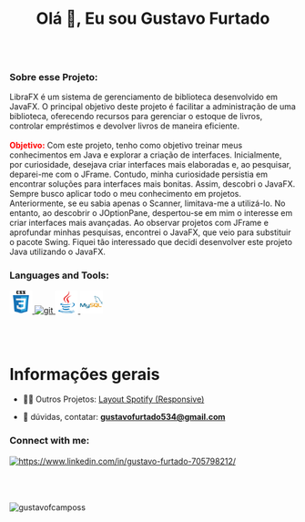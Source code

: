 
<h1 align="center">Olá 👋, Eu sou Gustavo Furtado</h1>
<br></br>
<h3 align="start">Sobre esse Projeto: </h3>

LibraFX é um sistema de gerenciamento de biblioteca desenvolvido em JavaFX. O principal objetivo deste projeto é facilitar a administração de uma biblioteca, oferecendo recursos para gerenciar o estoque de livros, controlar empréstimos e devolver livros de maneira eficiente.
<br></br>
**<font color="red">Objetivo:</font>** Com este projeto, tenho como objetivo treinar meus conhecimentos em Java e explorar a criação de interfaces. Inicialmente, por curiosidade, desejava criar interfaces mais elaboradas e, ao pesquisar, deparei-me com o JFrame. Contudo, minha curiosidade persistia em encontrar soluções para interfaces mais bonitas. Assim, descobri o JavaFX.
Sempre busco aplicar todo o meu conhecimento em projetos. Anteriormente, se eu sabia apenas o Scanner, limitava-me a utilizá-lo. No entanto, ao descobrir o JOptionPane, despertou-se em mim o interesse em criar interfaces mais avançadas. Ao observar projetos com JFrame e aprofundar minhas pesquisas, encontrei o JavaFX, que veio para substituir o pacote Swing. Fiquei tão interessado que decidi desenvolver este projeto Java utilizando o JavaFX.

<h3 align="left">Languages and Tools:</h3>
<p align="left"> <a href="https://www.w3schools.com/css/" target="_blank" rel="noreferrer"> <img src="https://raw.githubusercontent.com/devicons/devicon/master/icons/css3/css3-original-wordmark.svg" alt="css3" width="40" height="40"/> </a> <a href="https://git-scm.com/" target="_blank" rel="noreferrer"> <img src="https://www.vectorlogo.zone/logos/git-scm/git-scm-icon.svg" alt="git" width="40" height="40"/> </a> <a href="https://www.java.com" target="_blank" rel="noreferrer"> <img src="https://raw.githubusercontent.com/devicons/devicon/master/icons/java/java-original.svg" alt="java" width="40" height="40"/> </a> <a href="https://www.mysql.com/" target="_blank" rel="noreferrer"> <img src="https://raw.githubusercontent.com/devicons/devicon/master/icons/mysql/mysql-original-wordmark.svg" alt="mysql" width="40" height="40"/> </a> </p>


<br></br>
# Informações gerais

- 👨‍💻 Outros Projetos: [Layout Spotify (Responsive)](https://github.com/gustavofcamposs/Site-Spotify)

- 💬 dúvidas, contatar: **gustavofurtado534@gmail.com**

<h3 align="left">Connect with me:</h3>
<p align="left">
<a href="https://linkedin.com/in/https://www.linkedin.com/in/gustavo-furtado-705798212/" target="blank"><img align="center" src="https://raw.githubusercontent.com/rahuldkjain/github-profile-readme-generator/master/src/images/icons/Social/linked-in-alt.svg" alt="https://www.linkedin.com/in/gustavo-furtado-705798212/" height="30" width="40" /></a>
</p>

 <br></br>

<p><img align="center" src="https://github-readme-stats.vercel.app/api/top-langs?username=gustavofcamposs&show_icons=true&locale=en&layout=compact" alt="gustavofcamposs" /></p>
